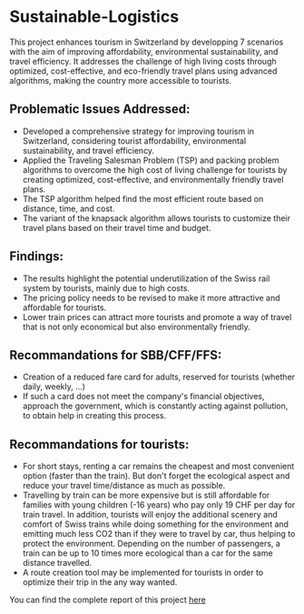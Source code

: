 # Sustainable-Logistics
This project enhances tourism in Switzerland by developping 7 scenarios with the aim of improving affordability, environmental sustainability, and travel efficiency. It addresses the challenge of high living costs through optimized, cost-effective, and eco-friendly travel plans using advanced algorithms, making the country more accessible to tourists.

## **Problematic Issues Addressed:**
- Developed a comprehensive strategy for improving tourism in Switzerland, considering tourist affordability, environmental sustainability, and travel efficiency.
- Applied the Traveling Salesman Problem (TSP) and packing problem algorithms to overcome the high cost of living challenge for tourists by creating optimized, cost-effective, and environmentally friendly travel plans.
- The TSP algorithm helped find the most efficient route based on distance, time, and cost.
- The variant of the knapsack algorithm allows tourists to customize their travel plans based on their travel time and budget.

## **Findings:**
- The results highlight the potential underutilization of the Swiss rail system by tourists, mainly due to high costs.
- The pricing policy needs to be revised to make it more attractive and affordable for tourists.
- Lower train prices can attract more tourists and promote a way of travel that is not only economical but also environmentally friendly.

## **Recommandations for SBB/CFF/FFS:**
- Creation of a reduced fare card for adults, reserved for tourists (whether daily, weekly, ...)
- If such a card does not meet the company's financial objectives, approach the government, which is constantly acting against pollution, to obtain help in creating this process.

## **Recommandations for tourists:**
- For short stays, renting a car remains the cheapest and most convenient option (faster than the train). But don't forget the ecological aspect and reduce your travel time/distance as much as possible.
- Travelling by train can be more expensive but is still affordable for families with young children (-16 years) who pay only 19 CHF per day for train travel. In addition, tourists will enjoy the additional scenery and comfort of Swiss trains while doing something for the environment and emitting much less CO2 than if they were to travel by car, thus helping to protect the environment.
Depending on the number of passengers, a train can be up to 10 times more ecological than a car for the same distance travelled.
- A route creation tool may be implemented for tourists in order to optimize their trip in the any way wanted.

You can find the complete report of this project [here](https://github.com/Adlan-Boithier/Sustainable-Logistics/blob/main/Sustainable%20logistics%20report.pdf)

